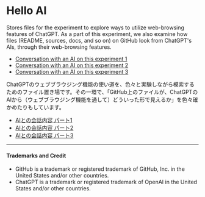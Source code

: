 # Hello AI

Stores files for the experiment to explore ways to utilize web-browsing features of ChatGPT. As a part of this experiment, we also examine how files (README, sources, docs, and so on) on GitHub look from ChatGPT's AIs, through their web-browsing features.

* [Conversation with an AI on this experiment 1](https://chat.openai.com/share/61d53f48-c105-4942-81f2-691e77e90027)
* [Conversation with an AI on this experiment 2](https://chat.openai.com/share/c7ac9eb2-cc81-4cbe-b320-ca30864d15e2)
* [Conversation with an AI on this experiment 3](https://chat.openai.com/share/bfea99d4-8f97-444d-9e09-3e485e53ad8e)



ChatGPTのウェブブラウジング機能の使い道を、色々と実験しながら模索するためのファイル置き場です。その一環で、「GitHub上のファイルが、ChatGPTのAIから（ウェブブラウジング機能を通して）どういった形で見えるか」を色々確かめたりもしています。

* [AIとの会話内容 パート1](https://chat.openai.com/share/61d53f48-c105-4942-81f2-691e77e90027)
* [AIとの会話内容 パート2](https://chat.openai.com/share/c7ac9eb2-cc81-4cbe-b320-ca30864d15e2)
* [AIとの会話内容 パート3](https://chat.openai.com/share/bfea99d4-8f97-444d-9e09-3e485e53ad8e)


<hr />

#### Trademarks and Credit

* GitHub is a trademark or registered trademark of GitHub, Inc. in the United States and/or other countries.
* ChatGPT is a trademark or registered trademark of OpenAI in the United States and/or other countries.
